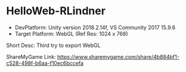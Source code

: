 # HelloWeb-RLindner
 
* DevPlatform: Unity version 2018.2.14f, VS Community 2017 15.9.6
* Target Platform: WebGL (Ref Res: 1024 x 768)
 
Short Desc: Third try to export WebGL
 
ShareMyGame Link: https://www.sharemygame.com/share/4b884bf1-c528-498f-b6aa-f10ec6bccefa
 
